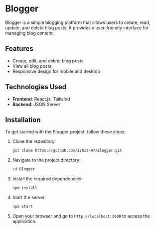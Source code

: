 # Blogger

Blogger is a simple blogging platform that allows users to create, read, update, and delete blog posts. It provides a user-friendly interface for managing blog content.

## Features

- Create, edit, and delete blog posts
- View all blog posts
- Responsive design for mobile and desktop

## Technologies Used

- **Frontend**: React.js, Tailwind
- **Backend**: JSON Server

## Installation

To get started with the Blogger project, follow these steps:

1. Clone the repository:

   ```bash
   git clone https://github.com/ishit-07/Blogger.git
   ```
2. Navigate to the project directory:
   ```bash
   cd Blogger
   ```
3. Install the required dependencies:
   
   ```bash
   npm install
   ```
4. Start the server:
   ```bash
   npm start
   ```
5. Open your browser and go to ```http://localhost:3000``` to access the application.
